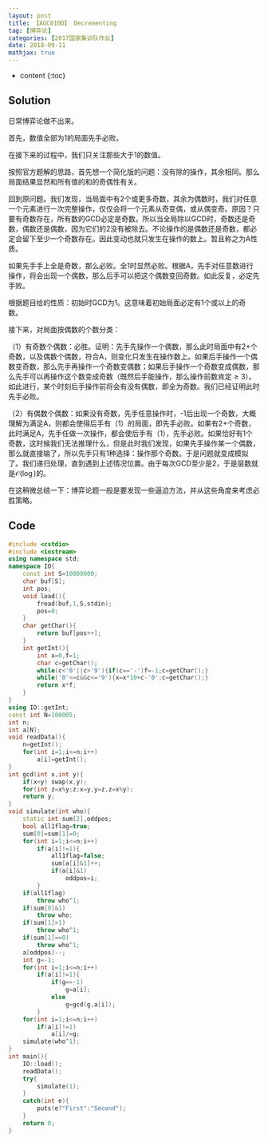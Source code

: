 ```yaml
---
layout: post
title: 【AGC010D】 Decrementing
tag: [博弈论]
categories: [2017国家集训队作业]
date: 2018-09-11
mathjax: true
---
```

* content
{:toc}
## Solution

日常博弈论做不出来。

首先，数值全部为1的局面先手必败。

在接下来的过程中，我们只关注那些大于1的数值。

按照官方题解的思路，首先想一个简化版的问题：没有除的操作，其余相同。那么局面结果显然和所有值的和的奇偶性有关。

回到原问题。我们发现，当局面中有2个或更多奇数，其余为偶数时，我们对任意一个元素进行一次完整操作，仅仅会将一个元素从奇变偶，或从偶变奇。原因？只要有奇数存在，所有数的GCD必定是奇数。所以当全局除以GCD时，奇数还是奇数，偶数还是偶数，因为它们的2没有被除去。不论操作的是偶数还是奇数，都必定会留下至少一个奇数存在。因此变动也就只发生在操作的数上。暂且称之为A性质。

如果先手手上全是奇数，那么必败。全1时显然必败。根据A，先手对任意数进行操作，将会出现一个偶数，那么后手可以把这个偶数变回奇数。如此反复，必定先手败。

根据题目给的性质：初始时GCD为1。这意味着初始局面必定有1个或以上的奇数。

接下来，对局面按偶数的个数分类：

（1）有奇数个偶数：必胜。证明：先手先操作一个偶数，那么此时局面中有2+个奇数，以及偶数个偶数，符合A，则变化只发生在操作数上。如果后手操作一个偶数变奇数，那么先手再操作一个奇数变偶数；如果后手操作一个奇数变成偶数，那么先手可以再操作这个数变成奇数（既然后手能操作，那么操作前数肯定$\ge 3$）。如此进行，某个时刻后手操作前将会有没有偶数，即全为奇数。我们已经证明此时先手必败。

（2）有偶数个偶数：如果没有奇数，先手任意操作时，-1后出现一个奇数，大概理解为满足A，则都会使得后手有（1）的局面，即先手必败。如果有2+个奇数，此时满足A，先手任做一次操作，都会使后手有（1），先手必败。如果恰好有1个奇数，这时候我们无法推理什么，但是此时我们发现，如果先手操作某一个偶数，那么就直接输了，所以先手只有1种选择：操作那个奇数。于是问题就变成模拟了。我们递归处理，直到遇到上述情况位置。由于每次GCD至少是2，于是层数就是$\mathcal O(\log)$的。



在这稍微总结一下：博弈论题一般是要发现一些逼迫方法，并从这些角度来考虑必胜策略。



## Code

```c++
#include <cstdio>
#include <iostream>
using namespace std;
namespace IO{
    const int S=10000000;
    char buf[S];
    int pos;
    void load(){
        fread(buf,1,S,stdin);
        pos=0;
    }
    char getChar(){
        return buf[pos++];
    }
    int getInt(){
        int x=0,f=1;
        char c=getChar();
        while(c<'0'||c>'9'){if(c=='-')f=-1;c=getChar();}
        while('0'<=c&&c<='9'){x=x*10+c-'0';c=getChar();}
        return x*f;
    }
}
using IO::getInt;
const int N=100005;
int n;
int a[N];
void readData(){
    n=getInt();
    for(int i=1;i<=n;i++)
        a[i]=getInt();
}
int gcd(int x,int y){
    if(x<y) swap(x,y);
    for(int z=x%y;z;x=y,y=z,z=x%y);
    return y;
}
void simulate(int who){
    static int sum[2],oddpos;
    bool all1flag=true;
    sum[0]=sum[1]=0;
    for(int i=1;i<=n;i++)
        if(a[i]!=1){
            all1flag=false;
            sum[a[i]&1]++;
            if(a[i]&1)
                oddpos=i;
        }
    if(all1flag)
        throw who^1;
    if(sum[0]&1)
        throw who;
    if(sum[1]>1)
        throw who^1;
    if(sum[1]==0)
        throw who^1;
    a[oddpos]--;
    int g=-1;
    for(int i=1;i<=n;i++)
        if(a[i]!=1){
            if(g==-1)
                g=a[i];
            else
                g=gcd(g,a[i]);
        }
    for(int i=1;i<=n;i++)
        if(a[i]!=1)
            a[i]/=g;
    simulate(who^1);
}
int main(){
    IO::load();
    readData();
    try{
        simulate(1);
    }
    catch(int e){
        puts(e?"First":"Second");
    }
    return 0;
}
```

